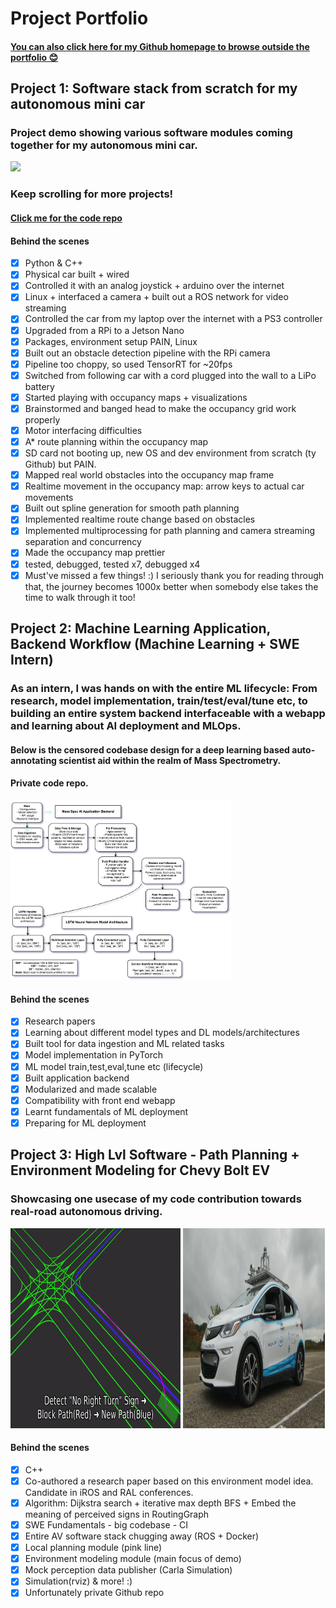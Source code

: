 # Project Portfolio 
#### [You can also click here for my Github homepage to browse outside the portfolio 😊](https://github.com/MaahirG)

## Project 1: Software stack from scratch for my autonomous mini car
### Project demo showing various software modules coming together for my autonomous mini car.
<img src='./AutonomousMiniCar.gif'>

### Keep scrolling for more projects!

#### [Click me for the code repo](https://github.com/MaahirG/SmartCar)

#### Behind the scenes

- [x] Python & C++
- [x] Physical car built + wired
- [x] Controlled it with an analog joystick + arduino over the internet
- [x] Linux + interfaced a camera + built out a ROS network for video streaming
- [x] Controlled the car from my laptop over the internet with a PS3 controller
- [x] Upgraded from a RPi to a Jetson Nano
- [x] Packages, environment setup PAIN, Linux
- [x] Built out an obstacle detection pipeline with the RPi camera
- [x] Pipeline too choppy, so used TensorRT for ~20fps
- [x] Switched from following car with a cord plugged into the wall to a LiPo battery
- [x] Started playing with occupancy maps + visualizations
- [x] Brainstormed and banged head to make the occupancy grid work properly
- [x] Motor interfacing difficulties
- [x] A* route planning within the occupancy map
- [x] SD card not booting up, new OS and dev environment from scratch (ty Github) but PAIN.
- [x] Mapped real world obstacles into the occupancy map frame
- [x] Realtime movement in the occupancy map: arrow keys to actual car movements
- [x] Built out spline generation for smooth path planning
- [x] Implemented realtime route change based on obstacles
- [x] Implemented multiprocessing for path planning and camera streaming separation and concurrency
- [x] Made the occupancy map prettier
- [x] tested, debugged, tested x7, debugged x4
- [x] Must've missed a few things! :)
I seriously thank you for reading through that, the journey becomes 1000x better when somebody else takes the time to walk through it too!

## Project 2: Machine Learning Application, Backend Workflow (Machine Learning + SWE Intern)
### As an intern, I was hands on with the entire ML lifecycle: From research, model implementation, train/test/eval/tune etc, to building an entire system backend interfaceable with a webapp and learning about AI deployment and MLOps.
#### Below is the censored codebase design for a deep learning based auto-annotating scientist aid within the realm of Mass Spectrometry.
#### Private code repo.

<p float="left">
  <img src='./MLAppBackend.png' width=70%>
</p>

#### Behind the scenes

- [x] Research papers
- [x] Learning about different model types and DL models/architectures
- [x] Built tool for data ingestion and ML related tasks
- [x] Model implementation in PyTorch
- [x] ML model train,test,eval,tune etc (lifecycle)
- [x] Built application backend
- [x] Modularized and made scalable
- [x] Compatibility with front end webapp
- [x] Learnt fundamentals of ML deployment
- [x] Preparing for ML deployment

## Project 3: High Lvl Software - Path Planning + Environment Modeling for Chevy Bolt EV
### Showcasing one usecase of my code contribution towards real-road autonomous driving.
<p float="left">
  <img src='./AutonomousPathPlanning.gif' width='54%' height='320'>
  <img src='./AutoWatoBolt.PNG' width='45%' height='320'>
</p>

#### Behind the scenes
- [x] C++
- [x] Co-authored a research paper based on this environment model idea. Candidate in iROS and RAL conferences.
- [x] Algorithm: Dijkstra search + iterative max depth BFS + Embed the meaning of perceived signs in RoutingGraph
- [x] SWE Fundamentals - big codebase - CI
- [x] Entire AV software stack chugging away (ROS + Docker)
- [x] Local planning module (pink line)
- [x] Environment modeling module (main focus of demo) 
- [x] Mock perception data publisher (Carla Simulation)
- [x] Simulation(rviz) & more! :)
- [x] Unfortunately private Github repo
